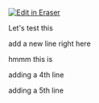 <p><a target="_blank" href="https://app.eraser.io/workspace/iCD2AhDEy3uLO7j6kgm4" id="edit-in-eraser-github-link"><img alt="Edit in Eraser" src="https://firebasestorage.googleapis.com/v0/b/second-petal-295822.appspot.com/o/images%2Fgithub%2FOpen%20in%20Eraser.svg?alt=media&amp;token=968381c8-a7e7-472a-8ed6-4a6626da5501"></a></p>

Let's test this

add a new line right here

hmmm this is 

adding a 4th line

adding a 5th line

<!--- Eraser file: https://app.eraser.io/workspace/iCD2AhDEy3uLO7j6kgm4 --->
